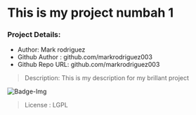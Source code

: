 # This is my project numbah 1 
### Project Details: 
* Author: Mark rodriguez  
* Github Author : github.com/markrodriguez003
* Github Repo URL: github.com/markrodriguez003

> Description: This is my description for my brillant project 
    
![Badge-Img](https://img.shields.io/static/v1?label=<Project>&message=<-Description>&color=<green>)
> License : LGPL 

